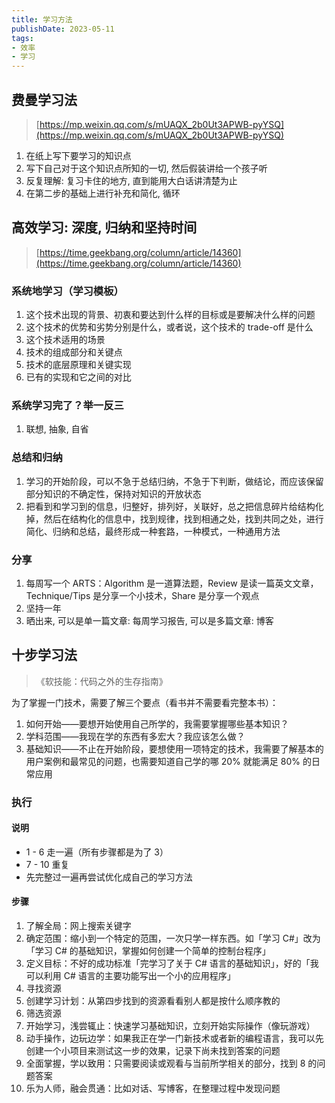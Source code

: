 ```yaml
---
title: 学习方法
publishDate: 2023-05-11
tags:
- 效率
- 学习
---
```


## 费曼学习法

> [https://mp.weixin.qq.com/s/mUAQX_2b0Ut3APWB-pyYSQ](https://mp.weixin.qq.com/s/mUAQX_2b0Ut3APWB-pyYSQ)

1. 在纸上写下要学习的知识点
2. 写下自己对于这个知识点所知的一切, 然后假装讲给一个孩子听
3. 反复理解: 复习卡住的地方, 直到能用大白话讲清楚为止
4. 在第二步的基础上进行补充和简化, 循环

## 高效学习: 深度, 归纳和坚持时间

> [https://time.geekbang.org/column/article/14360](https://time.geekbang.org/column/article/14360)

### 系统地学习（学习模板）

1. 这个技术出现的背景、初衷和要达到什么样的目标或是要解决什么样的问题
2. 这个技术的优势和劣势分别是什么，或者说，这个技术的 trade-off 是什么
3. 这个技术适用的场景
4. 技术的组成部分和关键点
5. 技术的底层原理和关键实现
6. 已有的实现和它之间的对比

### 系统学习完了？举一反三

1. 联想, 抽象, 自省

### 总结和归纳

1. 学习的开始阶段，可以不急于总结归纳，不急于下判断，做结论，而应该保留部分知识的不确定性，保持对知识的开放状态
2. 把看到和学习到的信息，归整好，排列好，关联好，总之把信息碎片给结构化掉，然后在结构化的信息中，找到规律，找到相通之处，找到共同之处，进行简化、归纳和总结，最终形成一种套路，一种模式，一种通用方法

### 分享

1. 每周写一个 ARTS：Algorithm 是一道算法题，Review 是读一篇英文文章，Technique/Tips 是分享一个小技术，Share 是分享一个观点
2. 坚持一年
3. 晒出来, 可以是单一篇文章: 每周学习报告, 可以是多篇文章: 博客

## 十步学习法

> 《软技能：代码之外的生存指南》

为了掌握一门技术，需要了解三个要点（看书并不需要看完整本书）：

1. 如何开始——要想开始使用自己所学的，我需要掌握哪些基本知识？
2. 学科范围——我现在学的东西有多宏大？我应该怎么做？
3. 基础知识——不止在开始阶段，要想使用一项特定的技术，我需要了解基本的用户案例和最常见的问题，也需要知道自己学的哪 20% 就能满足 80% 的日常应用

### 执行

#### 说明

- 1 - 6 走一遍（所有步骤都是为了 3）
- 7 - 10 重复
- 先完整过一遍再尝试优化成自己的学习方法

#### 步骤

1. 了解全局：网上搜索关键字
2. 确定范围：缩小到一个特定的范围，一次只学一样东西。如「学习 C#」改为「学习 C# 的基础知识，掌握如何创建一个简单的控制台程序」
3. 定义目标：不好的成功标准「完学习了关于 C# 语言的基础知识」，好的「我可以利用 C# 语言的主要功能写出一个小的应用程序」
4. 寻找资源
5. 创建学习计划：从第四步找到的资源看看别人都是按什么顺序教的
6. 筛选资源
7. 开始学习，浅尝辄止：快速学习基础知识，立刻开始实际操作（像玩游戏）
8. 动手操作，边玩边学：如果我正在学一门新技术或者新的编程语言，我可以先创建一个小项目来测试这一步的效果，记录下尚未找到答案的问题
9. 全面掌握，学以致用：只需要阅读或观看与当前所学相关的部分，找到 8 的问题答案
10. 乐为人师，融会贯通：比如对话、写博客，在整理过程中发现问题
